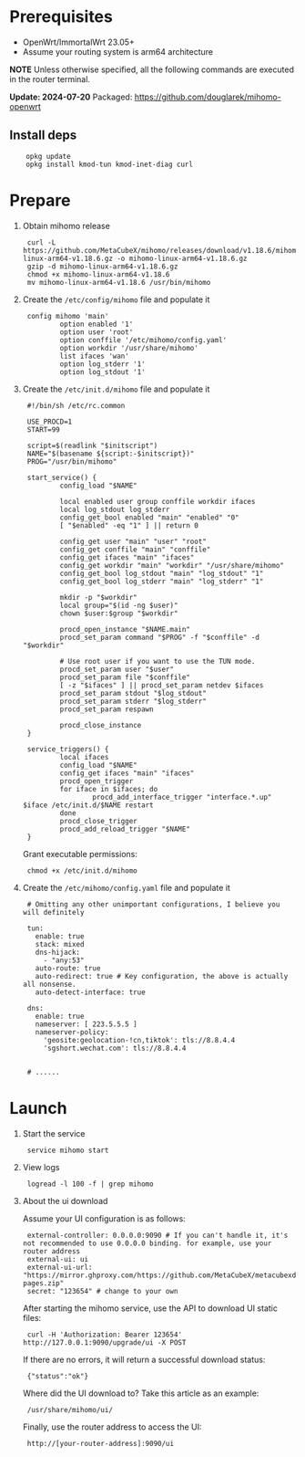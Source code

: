 # Prerequisites

* OpenWrt/ImmortalWrt 23.05+
* Assume your routing system is arm64 architecture

**NOTE** Unless otherwise specified, all the following commands are executed in the router terminal.

**Update: 2024-07-20** Packaged: https://github.com/douglarek/mihomo-openwrt

## Install deps

        opkg update
        opkg install kmod-tun kmod-inet-diag curl

# Prepare

1. Obtain mihomo release

        curl -L https://github.com/MetaCubeX/mihomo/releases/download/v1.18.6/mihomo-linux-arm64-v1.18.6.gz -o mihomo-linux-arm64-v1.18.6.gz
        gzip -d mihomo-linux-arm64-v1.18.6.gz
        chmod +x mihomo-linux-arm64-v1.18.6
        mv mihomo-linux-arm64-v1.18.6 /usr/bin/mihomo

2. Create the `/etc/config/mihomo` file and populate it

        config mihomo 'main'
                option enabled '1'
                option user 'root'
                option conffile '/etc/mihomo/config.yaml'
                option workdir '/usr/share/mihomo'
                list ifaces 'wan'
                option log_stderr '1'
                option log_stdout '1'

3. Create the `/etc/init.d/mihomo` file and populate it

        #!/bin/sh /etc/rc.common

        USE_PROCD=1
        START=99

        script=$(readlink "$initscript")
        NAME="$(basename ${script:-$initscript})"
        PROG="/usr/bin/mihomo"

        start_service() {
                config_load "$NAME"

                local enabled user group conffile workdir ifaces
                local log_stdout log_stderr
                config_get_bool enabled "main" "enabled" "0"
                [ "$enabled" -eq "1" ] || return 0

                config_get user "main" "user" "root"
                config_get conffile "main" "conffile"
                config_get ifaces "main" "ifaces"
                config_get workdir "main" "workdir" "/usr/share/mihomo"
                config_get_bool log_stdout "main" "log_stdout" "1"
                config_get_bool log_stderr "main" "log_stderr" "1"

                mkdir -p "$workdir"
                local group="$(id -ng $user)"
                chown $user:$group "$workdir"

                procd_open_instance "$NAME.main"
                procd_set_param command "$PROG" -f "$conffile" -d "$workdir"

                # Use root user if you want to use the TUN mode.
                procd_set_param user "$user"
                procd_set_param file "$conffile"
                [ -z "$ifaces" ] || procd_set_param netdev $ifaces
                procd_set_param stdout "$log_stdout"
                procd_set_param stderr "$log_stderr"
                procd_set_param respawn

                procd_close_instance
        }

        service_triggers() {
                local ifaces
                config_load "$NAME"
                config_get ifaces "main" "ifaces"
                procd_open_trigger
                for iface in $ifaces; do
                        procd_add_interface_trigger "interface.*.up" $iface /etc/init.d/$NAME restart
                done
                procd_close_trigger
                procd_add_reload_trigger "$NAME"
        }
      Grant executable permissions:
  
        chmod +x /etc/init.d/mihomo

4. Create the `/etc/mihomo/config.yaml` file and populate it

        # Omitting any other unimportant configurations, I believe you will definitely

        tun:
          enable: true
          stack: mixed
          dns-hijack:
            - "any:53"
          auto-route: true
          auto-redirect: true # Key configuration, the above is actually all nonsense.
          auto-detect-interface: true

        dns:
          enable: true
          nameserver: [ 223.5.5.5 ]
          nameserver-policy:
            'geosite:geolocation-!cn,tiktok': tls://8.8.4.4
            'sgshort.wechat.com': tls://8.8.4.4


        # ......


# Launch

1. Start the service

        service mihomo start

2. View logs

        logread -l 100 -f | grep mihomo

3. About the ui download

      Assume your UI configuration is as follows:


        external-controller: 0.0.0.0:9090 # If you can't handle it, it's not recommended to use 0.0.0.0 binding. for example, use your router address
        external-ui: ui
        external-ui-url: "https://mirror.ghproxy.com/https://github.com/MetaCubeX/metacubexd/archive/refs/heads/gh-pages.zip"
        secret: "123654" # change to your own


      After starting the mihomo service, use the API to download UI static files:

        curl -H 'Authorization: Bearer 123654' http://127.0.0.1:9090/upgrade/ui -X POST

      If there are no errors, it will return a successful download status:

        {"status":"ok"}

      Where did the UI download to? Take this article as an example:

        /usr/share/mihomo/ui/


      Finally, use the router address to access the UI:

        http://[your-router-address]:9090/ui

